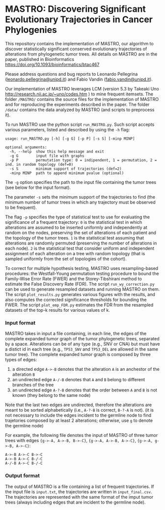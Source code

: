 # MASTRO: Discovering Significant Evolutionary Trajectories in Cancer Phylogenies

This repository contains the implementation of MASTRO, our algorithm to discover statistically significant conserved evolutionary trajectories of alterations from phylogenetic tumor trees. All details on MASTRO are in the paper, published in Bioinformatics https://doi.org/10.1093/bioinformatics/btac467 

Please address questions and bug reports to Leonardo Pellegrina (leonardo.pellegrina@unipd.it) and Fabio Vandin (fabio.vandin@unipd.it).

Our implementation of MASTRO leverages LCM (version 5.3 by Takeaki Uno http://research.nii.ac.jp/~uno/codes.htm ) to mine frequent itemsets.
The folder `/MASTRO/` contains the source files for the implementation of MASTRO and for reproducing the experiments described in the paper. The folder `/data/` contains the data analyzed by MASTRO (and scripts to preprocess it).

To run MASTRO use the python script `run_MASTRO.py`. Such script accepts various parameters, listed and described by using the `-h` flag:

```
usage: run_MASTRO.py [-h] [-g G] [-p P] [-s S] [-minp MINP]

optional arguments:
  -h, --help  show this help message and exit
  -g G        input file with graphs
  -p P        permutation type: 0 = indipendent, 1 = permutation, 2 = ind. in random topology (def=0)
  -s S        minimum support of trajectories (def=2)
  -minp MINP  path to append minimum pvalue (optional)
```

The `-g` option specifies the path to the input file containing the tumor trees (see below for the input format).

The parameter `-s` sets the minimum support of the trajectories to find (the minimum number of tumor trees in which any trajectory must be observed to be frequent).

The flag `-p` specifies the type of statistical test to use for evaluating the significance of a frequent trajectory:
`0` is the statistical test in which alterations are assumed to be inserted uniformly and independently at random on the nodes, preserving the set of alterations of each patient and the topology of the tumor trees.
`1` is the statistical test assuming that alterations are randomly permuted (preserving the number of alterations in each node).
`2` is the statistical test that consider uniform and independent assignment of each alteration on a tree with random topology (that is sampled uniformly from the set of topologies of the cohort).

To correct for multiple hypothesis testing, MASTRO uses resampling-based procedures: the Westfall-Young permutation testing procedure to bound the Family-Wise Error Rate (FWER) and the Storey-Tibshirani method to estimate the False Discovery Rate (FDR).
The script `run_wy_correction.py` can be used to generate resampled datasets and running MASTRO on them.
The script `plot_results.py` generates various figures with the results, and also computes the corrected significance thresholds for bounding the FWER.
The script `plot_emp_FDR.py` estimates the FDR from the resampled datasets of the top-k results for various values of k.

### Input format
MASTRO takes in input a file containing, in each line, the edges of the complete expanded tumor graph of the tumor phylogenetic trees, separated by a space.
Alterations can be of any type (e.g., SNV or CNA) but must have a distict id in each tree (e.g., `TP53_SNV` and `TP53_DEL` are allowed in the same tumor tree).
The complete expanded tumor graph is composed by three types of edges:
1. a directed edge `A->-B` denotes that the alteration `A` is an anchestor of the alteration `B`
2. an undirected edge `A-/-B` denotes that `A` and `B` belong to different branches of the tree
3. an undirected edge `A-?-B` denotes that the order between `A` and `B` is not known (they belong to the same node)

Note that the last two edges are undirected, therefore the alterations are meant to be sorted alphabetically (i.e., `A-?-B` is correct, `B-?-A` is not).
(it is not necessary to include the edges incident to the germline node to find trajetories composed by at least 2 alterations; otherwise, use `g` to denote the germline node)

For example, the following file denotes the input of MASTRO of three tumor trees with edges `{g->-A, A->-B, B->-C}`, `{g->-A, A->-B, A->-C}`, `{g->-A, g->-B, A->-C}`:
```
A->-B A->-C B->-C
A->-B A->-C B-/-C
A-/-B A->-C B-/-C
```

### Output format
The output of MASTRO is a file containing a list of frequent trajectories. If the input file is `input.txt`, the trajectories are written in `input_final.csv`.
The trajectories are represented with the same format of the imput tumor trees (always including edges that are incident to the germline node).
